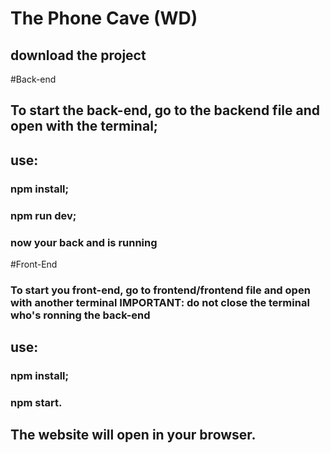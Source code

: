 # The Phone Cave (WD)

  ## download the project
  
  #Back-end
  ## To start the back-end, go to the backend file and open with the terminal;
  ## use:
  ### npm install;
  ### npm run dev;
  ### now your back and is running
  
  #Front-End
  ### To start you front-end, go to frontend/frontend file and open with another terminal **IMPORTANT: do not close the terminal who's ronning the back-end**
  ## use:
  ### npm install;
  ### npm start.
  
  
  ## The website will open in your browser.
  



 
